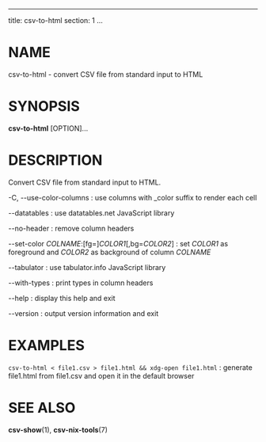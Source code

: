 <!--
SPDX-License-Identifier: BSD-3-Clause
Copyright 2020, Marcin Ślusarz <marcin.slusarz@gmail.com>
-->

---
title: csv-to-html
section: 1
...

# NAME #

csv-to-html - convert CSV file from standard input to HTML

# SYNOPSIS #

**csv-to-html** [OPTION]...

# DESCRIPTION #

Convert CSV file from standard input to HTML.

-C, \--use-color-columns
:   use columns with _color suffix to render each cell

\--datatables
:   use datatables.net JavaScript library

\--no-header
:   remove column headers

\--set-color *COLNAME*:[fg=]*COLOR1*[,bg=*COLOR2*]
:   set *COLOR1* as foreground and *COLOR2* as background of column *COLNAME*

\--tabulator
:   use tabulator.info JavaScript library

\--with-types
:   print types in column headers

\--help
:   display this help and exit

\--version
:   output version information and exit

# EXAMPLES #

`csv-to-html < file1.csv > file1.html && xdg-open file1.html`
:   generate file1.html from file1.csv and open it in the default browser

# SEE ALSO #

**csv-show**(1), **csv-nix-tools**(7)
